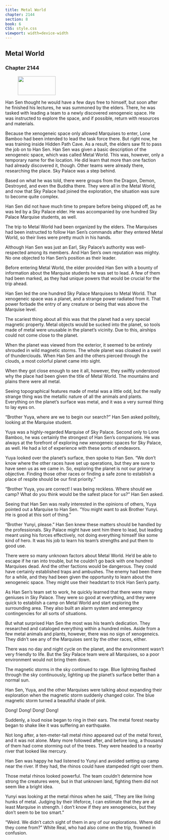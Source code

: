 ```yaml
---
title: Metal World
chapter: 2144
section: 8
book: 6
CSS: style.css
viewport: width=device-width
---
```


## Metal World

### Chapter 2144

<figure>
	<img src="../Images/gem.gif" alt="" id="gem" width="120" height="60" />
</figure>

Han Sen thought he would have a few days free to himself, but soon after he finished his lectures, he was summoned by the elders. There, he was tasked with leading a team to a newly discovered xenogeneic space. He was instructed to explore the space, and if possible, return with resources and materials.

Because the xenogeneic space only allowed Marquises to enter, Lone Bamboo had been intended to lead the task force there. But right now, he was training inside Hidden Path Cave. As a result, the elders saw fit to pass the job on to Han Sen. Han Sen was given a basic description of the xenogeneic space, which was called Metal World. This was, however, only a temporary name for the location. He did learn that more than one faction had already discovered it, though. Other teams were already there, researching the place. Sky Palace was a step behind.

Based on what he was told, there were groups from the Dragon, Demon, Destroyed, and even the Buddha there. They were all in the Metal World, and now that Sky Palace had joined the exploration, the situation was sure to become quite complex.

Han Sen did not have much time to prepare before being shipped off, as he was led by a Sky Palace elder. He was accompanied by one hundred Sky Palace Marquise students, as well.

The trip to Metal World had been organized by the elders. The Marquises had been instructed to follow Han Sen’s commands after they entered Metal World, so their lives were pretty much in his hands.

Although Han Sen was just an Earl, Sky Palace’s authority was well-respected among its members. And Han Sen’s own reputation was mighty. No one objected to Han Sen’s position as their leader.

Before entering Metal World, the elder provided Han Sen with a bounty of information about the Marquise students he was set to lead. A few of them had been marked, as they had unique powers that would be crucial for the trip ahead.

Han Sen led the one hundred Sky Palace Marquises to Metal World. That xenogeneic space was a planet, and a strange power radiated from it. That power forbade the entry of any creature or being that was above the Marquise level.

The scariest thing about all this was that the planet had a very special magnetic property. Metal objects would be sucked into the planet, so tools made of metal were unusable in the planet’s vicinity. Due to this, airships could not come close to the planet.

When the planet was viewed from the exterior, it seemed to be entirely shrouded in wild magnetic storms. The whole planet was cloaked in a swirl of thunderclouds. When Han Sen and the others pierced through the clouds, a most colorful planet came into sight.

When they got close enough to see it all, however, they swiftly understood why the place had been given the title of Metal World. The mountains and plains there were all metal.

Seeing topographical features made of metal was a little odd, but the really strange thing was the metallic nature of all the animals and plants. Everything on the planet’s surface was metal, and it was a very surreal thing to lay eyes on.

“Brother Yuya, where are we to begin our search?” Han Sen asked politely, looking at the Marquise student.

Yuya was a highly-regarded Marquise of Sky Palace. Second only to Lone Bamboo, he was certainly the strongest of Han Sen’s companions. He was always at the forefront of exploring new xenogeneic spaces for Sky Palace, as well. He had a lot of experience with these sorts of endeavors.

Yuya looked over the planet’s surface, then spoke to Han Sen. “We don’t know where the other races have set up operations, but they are sure to have seen us as we came in. So, exploring the planet is not our primary objective. Finding those other races or finding a safe zone to establish a place of respite should be our first priority.”

“Brother Yuya, you are correct! I was being reckless. Where should we camp? What do you think would be the safest place for us?” Han Sen asked.

Seeing that Han Sen was really interested in the opinions of others, Yuya pointed out a Marquise to Han Sen. “You might want to ask Brother Yunyi. He is good at this sort of thing.”

“Brother Yunyi, please.” Han Sen knew these matters should be handled by the professionals. Sky Palace might have sent him there to lead, but leading meant using his forces effectively, not doing everything himself like some kind of hero. It was his job to learn his team’s strengths and put them to good use.

There were so many unknown factors about Metal World. He’d be able to escape if he ran into trouble, but he couldn’t go back with one hundred Marquises dead. And the other factions would be dangerous. They could have certainly established traps and ambushes. The enemy had been there for a while, and they had been given the opportunity to learn about the xenogeneic space. They might use their headstart to trick Han Sen’s party.

As Han Sen’s team set to work, he quickly learned that there were many geniuses in Sky Palace. They were so good at everything, and they were quick to establish a camp on Metal World and start exploring the surrounding area. They also built an alarm system and emergency contingencies for all sorts of situations.

But what surprised Han Sen the most was his team’s dedication. They researched and cataloged everything within a hundred miles. Aside from a few metal animals and plants, however, there was no sign of xenogeneics. They didn’t see any of the Marquises sent by the other races, either.

There was no day and night cycle on the planet, and the environment wasn’t very friendly to life. But the Sky Palace team were all Marquises, so a poor environment would not bring them down.

The magnetic storms in the sky continued to rage. Blue lightning flashed through the sky continuously, lighting up the planet’s surface better than a normal sun.

Han Sen, Yuya, and the other Marquises were talking about expanding their exploration when the magnetic storm suddenly changed color. The blue magnetic storm turned a beautiful shade of pink.

Dong! Dong! Dong! Dong!

Suddenly, a loud noise began to ring in their ears. The metal forest nearby began to shake like it was suffering an earthquake.

Not long after, a ten-meter-tall metal rhino appeared out of the metal forest, and it was not alone. Many more followed after, and before long, a thousand of them had come storming out of the trees. They were headed to a nearby river that looked like mercury.

Han Sen was happy he had listened to Yunyi and avoided setting up camp near the river. If they had, the rhinos could have stampeded right over them.

Those metal rhinos looked powerful. The team couldn’t determine how strong the creatures were, but in that unknown land, fighting them did not seem like a bright idea.

Yunyi was looking at the metal rhinos when he said, “They are like living hunks of metal. Judging by their lifeforce, I can estimate that they are at least Marquise in strength. I don’t know if they are xenogeneics, but they don’t seem to be too smart.”

“Weird. We didn’t catch sight of them in any of our explorations. Where did they come from?” White Real, who had also come on the trip, frowned in confusion.